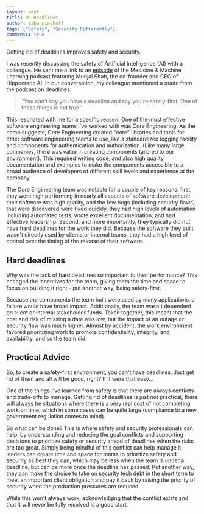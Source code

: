 ```yaml
---
layout: post
title: On Deadlines
author: jabenninghoff
tags: ["Safety", "Security Differently"]
comments: true
---
```

Getting rid of deadlines improves safety and security.

I was recently discussing the safety of Artificial Intelligence (AI) with a colleague. He sent me a link to an [episode](https://open.spotify.com/episode/2x9q2R3Q7jIQi3WhaaAWVa) of the Medicine & Machine Learning podcast featuring Munjal Shah, the co-founder and CEO of Hippocratic AI. In our conversation, my colleague mentioned a quote from the podcast on deadlines:

> "You can't say you have a deadline and say you're safety-first. One of those things is not true."

This resonated with me for a specific reason. One of the most effective software engineering teams I've worked with was Core Engineering. As the name suggests, Core Engineering created "core" libraries and tools for other software engineering teams to use, like a standardized logging facility and components for authentication and authorization. (Like many large companies, there was value in creating components tailored to our environment). This required writing code, and also high quality documentation and examples to make the components accessible to a broad audience of developers of different skill levels and experience at the company.

The Core Engineering team was notable for a couple of key reasons: first, they were high performing in nearly all aspects of software development: their software was high quality, and the few bugs (including security flaws) that were discovered were fixed quickly, they had high levels of automation including automated tests, wrote excellent documentation, and had effective leadership. Second, and more importantly, they typically did not have hard deadlines for the work they did. Because the software they built wasn't directly used by clients or internal teams, they had a high level of control over the timing of the release of their software.

## Hard deadlines

Why was the lack of hard deadlines so important to their performance? This changed the incentives for the team, giving them the time and space to focus on building it right - put another way, being safety-first.

Because the components the team built were used by many applications, a failure would have broad impact. Additionally, the team wasn't dependent on client or internal stakeholder funds. Taken together, this meant that the cost and risk of missing a date was low, but the impact of an outage or security flaw was much higher. Almost by accident, the work environment favored prioritizing work to promote confidentiality, integrity, and availability, and so the team did.

## Practical Advice

So, to create a safety-first environment, you can't have deadlines. Just get rid of them and all will be good, right? If it were that easy...

One of the things I've learned from safety is that there are always conflicts and trade-offs to manage. Getting rid of deadlines is just not practical; there will always be situations where there is a very real cost of not completing work on time, which in some cases can be quite large (compliance to a new government regulation comes to mind).

So what can be done? This is where safety and security professionals can help, by understanding and reducing the goal conflicts and supporting decisions to prioritize safety or security ahead of deadlines when the risks are too great. Simply being mindful of this conflict can help manage it - leaders can create time and space for teams to prioritize safety and security as best they can, which may be less when the team is under a deadline, but can be more once the deadline has passed. Put another way, they can make the choice to take on security tech debt in the short term to meet an important client obligation and pay it back by raising the priority of security when the production pressures are reduced.

While this won't always work, acknowledging that the conflict exists and that it will never be fully resolved is a good start.
